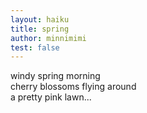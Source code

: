 ```yaml
---
layout: haiku
title: spring
author: minnimimi
test: false
---
```


windy spring morning<br>
cherry blossoms flying around<br> 
a pretty pink lawn...<br>
